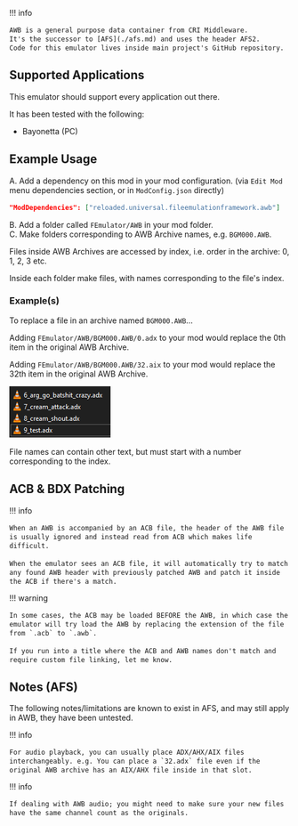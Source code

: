 !!! info

    AWB is a general purpose data container from CRI Middleware.  
    It's the successor to [AFS](./afs.md) and uses the header AFS2.  
    Code for this emulator lives inside main project's GitHub repository.  

## Supported Applications

This emulator should support every application out there.  

It has been tested with the following:  
- Bayonetta (PC)  

## Example Usage

A. Add a dependency on this mod in your mod configuration. (via `Edit Mod` menu dependencies section, or in `ModConfig.json` directly)

```json
"ModDependencies": ["reloaded.universal.fileemulationframework.awb"]
```

B. Add a folder called `FEmulator/AWB` in your mod folder.  
C. Make folders corresponding to AWB Archive names, e.g. `BGM000.AWB`.  

Files inside AWB Archives are accessed by index, i.e. order in the archive: 0, 1, 2, 3 etc.  

Inside each folder make files, with names corresponding to the file's index.  

### Example(s)

To replace a file in an archive named `BGM000.AWB`...

Adding `FEmulator/AWB/BGM000.AWB/0.adx` to your mod would replace the 0th item in the original AWB Archive.

Adding `FEmulator/AWB/BGM000.AWB/32.aix` to your mod would replace the 32th item in the original AWB Archive.

![example](../images/afs/afs_example.png)

File names can contain other text, but must start with a number corresponding to the index.  

## ACB & BDX Patching 

!!! info

    When an AWB is accompanied by an ACB file, the header of the AWB file is usually ignored and instead read from ACB which makes life difficult.  

    When the emulator sees an ACB file, it will automatically try to match any found AWB header with previously patched AWB and patch it inside the ACB if there's a match. 

!!! warning

    In some cases, the ACB may be loaded BEFORE the AWB, in which case the emulator will try load the AWB by replacing the extension of the file from `.acb` to `.awb`.  

    If you run into a title where the ACB and AWB names don't match and require custom file linking, let me know.

## Notes (AFS)

The following notes/limitations are known to exist in AFS, and may still apply in AWB, they have been untested.

!!! info 

    For audio playback, you can usually place ADX/AHX/AIX files interchangeably. e.g. You can place a `32.adx` file even if the original AWB archive has an AIX/AHX file inside in that slot. 

!!! info 

    If dealing with AWB audio; you might need to make sure your new files have the same channel count as the originals.   